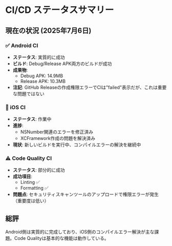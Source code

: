 # CI/CD ステータスサマリー

## 現在の状況 (2025年7月6日)

### ✅ Android CI
- **ステータス**: 実質的に成功
- **ビルド**: Debug/Release APK両方のビルドが成功
- **成果物**: 
  - Debug APK: 14.9MB
  - Release APK: 10.3MB
- **注記**: GitHub Releaseの作成権限エラーでCIは"failed"表示だが、これは重要な問題ではない

### 🔄 iOS CI
- **ステータス**: 作業中
- **進捗**:
  - NSNumber関連のエラーを修正済み
  - XCFramework作成の問題を解決済み
- **現状**: 新しいビルドを実行中、コンパイルエラーの解決を継続中

### ⚠️ Code Quality CI
- **ステータス**: 部分的に成功
- **成功項目**:
  - Linting ✅
  - Formatting ✅
- **問題点**: セキュリティスキャンツールのアップロードで権限エラーが発生（重要度は低い）

## 総評
Android側は実質的に完成しており、iOS側のコンパイルエラー解決が主な課題。Code Qualityは基本的な機能は動作している。
